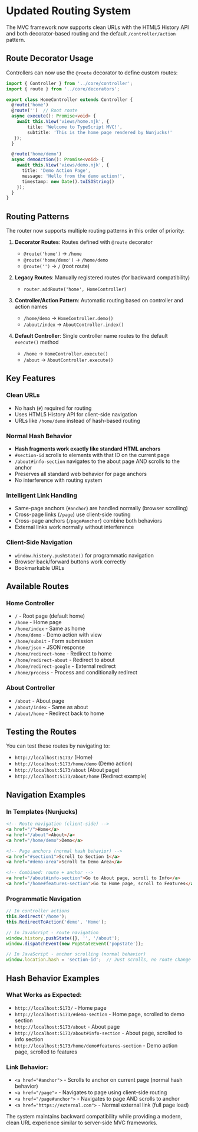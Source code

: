 # Updated Routing System

The MVC framework now supports clean URLs with the HTML5 History API and both decorator-based routing and the default `/controller/action` pattern.

## Route Decorator Usage

Controllers can now use the `@route` decorator to define custom routes:

```typescript
import { Controller } from '../core/controller';
import { route } from '../core/decorators';

export class HomeController extends Controller {
  @route('home')
  @route('')  // Root route
  async execute(): Promise<void> {
    await this.View('views/home.njk', { 
        title: 'Welcome to TypeScript MVC!', 
        subtitle: 'This is the home page rendered by Nunjucks!' 
   });
  }

  @route('home/demo')
  async demoAction(): Promise<void> {
    await this.View('views/demo.njk', {
      title: 'Demo Action Page',
      message: 'Hello from the demo action!',
      timestamp: new Date().toISOString()
    });
  }
}
```

## Routing Patterns

The router now supports multiple routing patterns in this order of priority:

1. **Decorator Routes**: Routes defined with `@route` decorator
   - `@route('home')` → `/home`
   - `@route('home/demo')` → `/home/demo`
   - `@route('')` → `/` (root route)

2. **Legacy Routes**: Manually registered routes (for backward compatibility)
   - `router.addRoute('home', HomeController)`

3. **Controller/Action Pattern**: Automatic routing based on controller and action names
   - `/home/demo` → `HomeController.demo()`
   - `/about/index` → `AboutController.index()`

4. **Default Controller**: Single controller name routes to the default `execute()` method
   - `/home` → `HomeController.execute()`
   - `/about` → `AboutController.execute()`

## Key Features

### Clean URLs
- No hash (`#`) required for routing
- Uses HTML5 History API for client-side navigation
- URLs like `/home/demo` instead of hash-based routing

### Normal Hash Behavior
- **Hash fragments work exactly like standard HTML anchors**
- `#section-id` scrolls to elements with that ID on the current page
- `/about#info-section` navigates to the about page AND scrolls to the anchor
- Preserves all standard web behavior for page anchors
- No interference with routing system

### Intelligent Link Handling
- Same-page anchors (`#anchor`) are handled normally (browser scrolling)
- Cross-page links (`/page`) use client-side routing
- Cross-page anchors (`/page#anchor`) combine both behaviors
- External links work normally without interference

### Client-Side Navigation
- `window.history.pushState()` for programmatic navigation
- Browser back/forward buttons work correctly
- Bookmarkable URLs

## Available Routes

### Home Controller
- `/` - Root page (default home)
- `/home` - Home page
- `/home/index` - Same as home
- `/home/demo` - Demo action with view
- `/home/submit` - Form submission
- `/home/json` - JSON response
- `/home/redirect-home` - Redirect to home
- `/home/redirect-about` - Redirect to about
- `/home/redirect-google` - External redirect
- `/home/process` - Process and conditionally redirect

### About Controller
- `/about` - About page
- `/about/index` - Same as about
- `/about/home` - Redirect back to home

## Testing the Routes

You can test these routes by navigating to:
- `http://localhost:5173/` (Home)
- `http://localhost:5173/home/demo` (Demo action)
- `http://localhost:5173/about` (About page)
- `http://localhost:5173/about/home` (Redirect example)

## Navigation Examples

### In Templates (Nunjucks)
```html
<!-- Route navigation (client-side) -->
<a href="/">Home</a>
<a href="/about">About</a>
<a href="/home/demo">Demo</a>

<!-- Page anchors (normal hash behavior) -->
<a href="#section1">Scroll to Section 1</a>
<a href="#demo-area">Scroll to Demo Area</a>

<!-- Combined: route + anchor -->
<a href="/about#info-section">Go to About page, scroll to Info</a>
<a href="/home#features-section">Go to Home page, scroll to Features</a>
```

### Programmatic Navigation
```typescript
// In controller actions
this.Redirect('/home');
this.RedirectToAction('demo', 'Home');

// In JavaScript - route navigation
window.history.pushState({}, '', '/about');
window.dispatchEvent(new PopStateEvent('popstate'));

// In JavaScript - anchor scrolling (normal behavior)
window.location.hash = 'section-id';  // Just scrolls, no route change
```

## Hash Behavior Examples

### What Works as Expected:
- `http://localhost:5173/` - Home page
- `http://localhost:5173/#demo-section` - Home page, scrolled to demo section
- `http://localhost:5173/about` - About page  
- `http://localhost:5173/about#info-section` - About page, scrolled to info section
- `http://localhost:5173/home/demo#features-section` - Demo action page, scrolled to features

### Link Behavior:
- `<a href="#anchor">` - Scrolls to anchor on current page (normal hash behavior)
- `<a href="/page">` - Navigates to page using client-side routing
- `<a href="/page#anchor">` - Navigates to page AND scrolls to anchor
- `<a href="https://external.com">` - Normal external link (full page load)

The system maintains backward compatibility while providing a modern, clean URL experience similar to server-side MVC frameworks.
